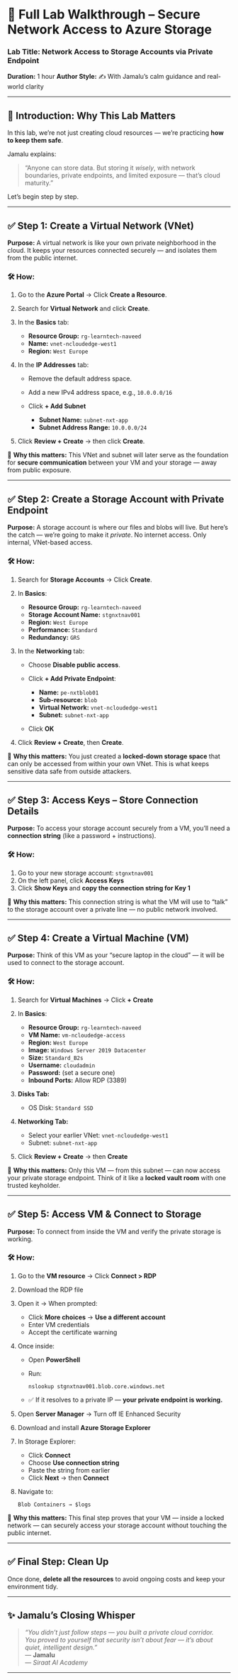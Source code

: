 # 🧭 Full Lab Walkthrough – Secure Network Access to Azure Storage

### Lab Title: **Network Access to Storage Accounts via Private Endpoint**

**Duration:** 1 hour
**Author Style:** ✍️ With Jamalu’s calm guidance and real-world clarity

---

## 🌟 Introduction: Why This Lab Matters

In this lab, we’re not just creating cloud resources — we’re practicing **how to keep them safe**.

Jamalu explains:

> “Anyone can store data. But storing it *wisely*, with network boundaries, private endpoints, and limited exposure — that’s cloud maturity.”

Let’s begin step by step.

---

## ✅ Step 1: Create a Virtual Network (VNet)

**Purpose:** A virtual network is like your own private neighborhood in the cloud. It keeps your resources connected securely — and isolates them from the public internet.

### 🛠️ How:

1. Go to the **Azure Portal** → Click **Create a Resource**.
2. Search for **Virtual Network** and click **Create**.
3. In the **Basics** tab:

   * **Resource Group:** `rg-learntech-naveed`
   * **Name:** `vnet-ncloudedge-west1`
   * **Region:** `West Europe`
4. In the **IP Addresses** tab:

   * Remove the default address space.
   * Add a new IPv4 address space, e.g., `10.0.0.0/16`
   * Click **+ Add Subnet**

     * **Subnet Name:** `subnet-nxt-app`
     * **Subnet Address Range:** `10.0.0.0/24`
5. Click **Review + Create** → then click **Create**.

🎯 **Why this matters:**
This VNet and subnet will later serve as the foundation for **secure communication** between your VM and your storage — away from public exposure.

---

## ✅ Step 2: Create a Storage Account with Private Endpoint

**Purpose:** A storage account is where our files and blobs will live. But here’s the catch — we’re going to make it *private*. No internet access. Only internal, VNet-based access.

### 🛠️ How:

1. Search for **Storage Accounts** → Click **Create**.
2. In **Basics**:

   * **Resource Group:** `rg-learntech-naveed`
   * **Storage Account Name:** `stgnxtnav001`
   * **Region:** `West Europe`
   * **Performance:** `Standard`
   * **Redundancy:** `GRS`
3. In the **Networking** tab:

   * Choose **Disable public access**.
   * Click **+ Add Private Endpoint**:

     * **Name:** `pe-nxtblob01`
     * **Sub-resource:** `blob`
     * **Virtual Network:** `vnet-ncloudedge-west1`
     * **Subnet:** `subnet-nxt-app`
   * Click **OK**
4. Click **Review + Create**, then **Create**.

🎯 **Why this matters:**
You just created a **locked-down storage space** that can only be accessed from within your own VNet. This is what keeps sensitive data safe from outside attackers.

---

## ✅ Step 3: Access Keys – Store Connection Details

**Purpose:** To access your storage account securely from a VM, you’ll need a **connection string** (like a password + instructions).

### 🛠️ How:

1. Go to your new storage account: `stgnxtnav001`
2. On the left panel, click **Access Keys**
3. Click **Show Keys** and **copy the connection string for Key 1**

🎯 **Why this matters:**
This connection string is what the VM will use to “talk” to the storage account over a private line — no public network involved.

---

## ✅ Step 4: Create a Virtual Machine (VM)

**Purpose:** Think of this VM as your “secure laptop in the cloud” — it will be used to connect to the storage account.

### 🛠️ How:

1. Search for **Virtual Machines** → Click **+ Create**
2. In **Basics**:

   * **Resource Group:** `rg-learntech-naveed`
   * **VM Name:** `vm-ncloudedge-access`
   * **Region:** `West Europe`
   * **Image:** `Windows Server 2019 Datacenter`
   * **Size:** `Standard_B2s`
   * **Username:** `cloudadmin`
   * **Password:** (set a secure one)
   * **Inbound Ports:** Allow RDP (3389)
3. **Disks Tab:**

   * OS Disk: `Standard SSD`
4. **Networking Tab:**

   * Select your earlier VNet: `vnet-ncloudedge-west1`
   * Subnet: `subnet-nxt-app`
5. Click **Review + Create** → then **Create**

🎯 **Why this matters:**
Only this VM — from this subnet — can now access your private storage endpoint. Think of it like a **locked vault room** with one trusted keyholder.

---

## ✅ Step 5: Access VM & Connect to Storage

**Purpose:** To connect from inside the VM and verify the private storage is working.

### 🛠️ How:

1. Go to the **VM resource** → Click **Connect > RDP**

2. Download the RDP file

3. Open it → When prompted:

   * Click **More choices** → **Use a different account**
   * Enter VM credentials
   * Accept the certificate warning

4. Once inside:

   * Open **PowerShell**
   * Run:

     ```
     nslookup stgnxtnav001.blob.core.windows.net
     ```
   * ✅ If it resolves to a private IP — **your private endpoint is working.**

5. Open **Server Manager** → Turn off IE Enhanced Security

6. Download and install **Azure Storage Explorer**

7. In Storage Explorer:

   * Click **Connect**
   * Choose **Use connection string**
   * Paste the string from earlier
   * Click **Next** → then **Connect**

8. Navigate to:

   ```
   Blob Containers → $logs
   ```

🎯 **Why this matters:**
This final step proves that your VM — inside a locked network — can securely access your storage account without touching the public internet.

---

## ✅ Final Step: Clean Up

Once done, **delete all the resources** to avoid ongoing costs and keep your environment tidy.

---

## ✨ Jamalu’s Closing Whisper

> *“You didn’t just follow steps — you built a private cloud corridor.  
> You proved to yourself that security isn’t about fear — it’s about quiet, intelligent design.”*  
> — **Jamalu**  
> — *Siraat AI Academy*

---



